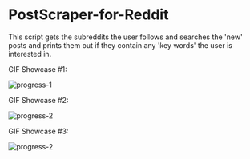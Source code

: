 # PostScraper-for-Reddit
This script gets the subreddits the user follows and searches the 'new' posts and prints them out if they contain any 'key words' the user is interested in.


GIF Showcase #1:

![progress-1](https://github.com/UnGerardo/PostScrapper-for-Reddit/blob/main/PostScraperShowcase.gif)

GIF Showcase #2:

![progress-2](https://github.com/UnGerardo/PostScrapper-for-Reddit/blob/main/PostScraperShowcase2.gif)


GIF Showcase #3:

![progress-2](https://github.com/UnGerardo/PostScrapper-for-Reddit/blob/main/PostScraperShowcase3.gif)
